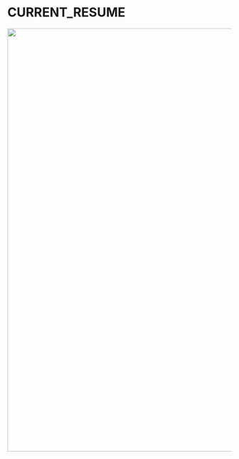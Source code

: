 # CURRENT_RESUME
<a href="url"><img src="https://github.com/edunzer/CURRENT_RESUME/blob/main/Resume_v18.jpg" width="950">

